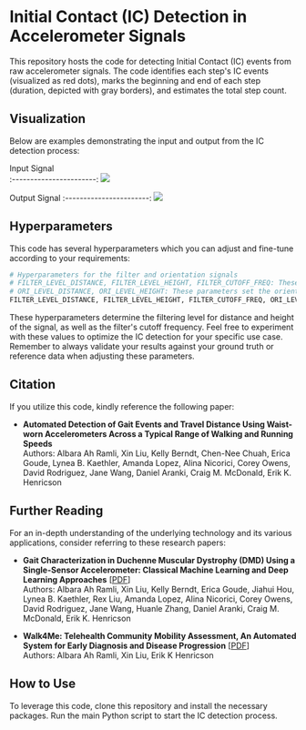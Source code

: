 # Initial Contact (IC) Detection in Accelerometer Signals

This repository hosts the code for detecting Initial Contact (IC) events from raw accelerometer signals. The code identifies each step's IC events (visualized as red dots), marks the beginning and end of each step (duration, depicted with gray borders), and estimates the total step count.

## Visualization
Below are examples demonstrating the input and output from the IC detection process:

Input Signal             
:-----------------------:
![](https://albara.ramli.net/download/xin.liu/dmd/ic/in.png)

Output Signal
:-----------------------:
![](https://albara.ramli.net/download/xin.liu/dmd/ic/out.png)

## Hyperparameters
This code has several hyperparameters which you can adjust and fine-tune according to your requirements:

```python
# Hyperparameters for the filter and orientation signals
# FILTER_LEVEL_DISTANCE, FILTER_LEVEL_HEIGHT, FILTER_CUTOFF_FREQ: These parameters determine the filter levels and cutoff frequency for the accelerometer signal.
# ORI_LEVEL_DISTANCE, ORI_LEVEL_HEIGHT: These parameters set the orientation levels for distance and height.
FILTER_LEVEL_DISTANCE, FILTER_LEVEL_HEIGHT, FILTER_CUTOFF_FREQ, ORI_LEVEL_DISTANCE, ORI_LEVEL_HEIGHT = 30, 0.008, 0.029, 1, -1
```
These hyperparameters determine the filtering level for distance and height of the signal, as well as the filter's cutoff frequency. Feel free to experiment with these values to optimize the IC detection for your specific use case. Remember to always validate your results against your ground truth or reference data when adjusting these parameters.

## Citation
If you utilize this code, kindly reference the following paper:

- **Automated Detection of Gait Events and Travel Distance Using Waist-worn Accelerometers Across a Typical Range of Walking and Running Speeds**\
Authors: Albara Ah Ramli, Xin Liu, Kelly Berndt, Chen-Nee Chuah, Erica Goude, Lynea B. Kaethler, Amanda Lopez, Alina Nicorici, Corey Owens, David Rodriguez, Jane Wang, Daniel Aranki, Craig M. McDonald, Erik K. Henricson

## Further Reading
For an in-depth understanding of the underlying technology and its various applications, consider referring to these research papers:

- **Gait Characterization in Duchenne Muscular Dystrophy (DMD) Using a Single-Sensor Accelerometer: Classical Machine Learning and Deep Learning Approaches** [[PDF](https://example.com/link_to_second_paper)]\
Authors: Albara Ah Ramli, Xin Liu, Kelly Berndt, Erica Goude, Jiahui Hou, Lynea B. Kaethler, Rex Liu, Amanda Lopez, Alina Nicorici, Corey Owens, David Rodriguez, Jane Wang, Huanle Zhang, Daniel Aranki, Craig M. McDonald, Erik K. Henricson

- **Walk4Me: Telehealth Community Mobility Assessment, An Automated System for Early Diagnosis and Disease Progression** [[PDF](https://arxiv.org/abs/2305.05543)]\
Authors: Albara Ah Ramli, Xin Liu, Erik K Henricson

## How to Use
To leverage this code, clone this repository and install the necessary packages. Run the main Python script to start the IC detection process.
